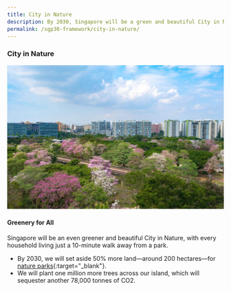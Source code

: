 ```yaml
---
title: City in Nature
description: By 2030, Singapore will be a green and beautiful City in Nature. Learn how we will live, work, and play closer to nature.  
permalink: /sgp30-framework/city-in-nature/
---
```


### City in Nature

![City in Nature](/images/framework/framework_cityinnature.jpg)

#### Greenery for All

Singapore will be an even greener and beautiful City in Nature, with every household living just a 10-minute walk away from a park.

- By 2030, we will set aside 50% more land—around 200 hectares—for [nature parks](https://www.mnd.gov.sg/our-work/greening-our-home/greenery){:target="_blank"}.
- We will plant one million more trees across our island, which will sequester another 78,000 tonnes of CO2.